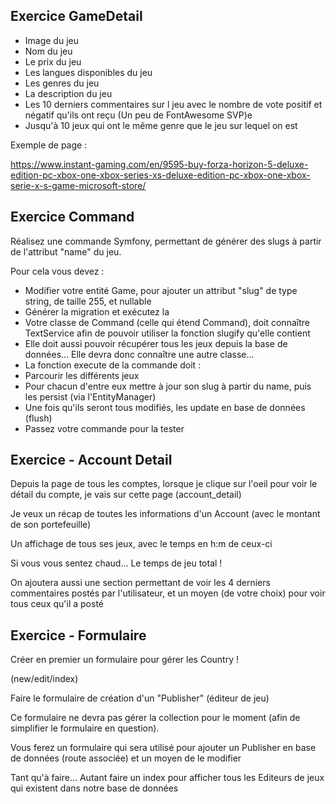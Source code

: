 
## Exercice GameDetail


- Image du jeu
- Nom du jeu
- Le prix du jeu
- Les langues disponibles du jeu
- Les genres du jeu
- La description du jeu
- Les 10 derniers commentaires sur l jeu avec le nombre de vote positif et négatif qu'ils ont reçu
  (Un peu de FontAwesome SVP)e
- Jusqu'à 10 jeux qui ont le même genre que le jeu sur lequel on est

Exemple de page :

https://www.instant-gaming.com/en/9595-buy-forza-horizon-5-deluxe-edition-pc-xbox-one-xbox-series-xs-deluxe-edition-pc-xbox-one-xbox-serie-x-s-game-microsoft-store/


## Exercice Command


Réalisez une commande Symfony, permettant de générer des slugs à partir de l'attribut "name" du jeu.

Pour cela vous devez :
- Modifier votre entité Game, pour ajouter un attribut "slug" de type string, de taille 255, et nullable
- Générer la migration et exécutez la
- Votre classe de Command (celle qui étend Command), doit connaître TextService afin de pouvoir utiliser la fonction slugify qu'elle contient
- Elle doit aussi pouvoir récupérer tous les jeux depuis la base de données... Elle devra donc connaître une autre classe...
- La fonction execute de la commande doit :
- Parcourir les différents jeux
- Pour chacun d'entre eux mettre à jour son slug à partir du name, puis les persist (via l'EntityManager)
- Une fois qu'ils seront tous modifiés, les update en base de données (flush)
- Passez votre commande pour la tester


## Exercice - Account Detail


Depuis la page de tous les comptes, lorsque je clique sur l'oeil pour voir le détail du compte, je vais sur cette page (account_detail)

Je veux un récap de toutes les informations d'un Account (avec le montant de son portefeuille)

Un affichage de tous ses jeux, avec le temps en h:m de ceux-ci

Si vous vous sentez chaud... Le temps de jeu total !

On ajoutera aussi une section permettant de voir les 4 derniers commentaires postés par l'utilisateur, et un moyen (de votre choix) pour voir tous ceux qu'il a posté


## Exercice - Formulaire


Créer en premier un formulaire pour gérer les Country !

(new/edit/index)

Faire le formulaire de création d'un "Publisher" (éditeur de jeu)

Ce formulaire ne devra pas gérer la collection pour le moment (afin de simplifier le formulaire en question).

Vous ferez un formulaire qui sera utilisé pour ajouter un Publisher en base de données (route associée) et un moyen de le modifier

Tant qu'à faire... Autant faire un index pour afficher tous les Editeurs de jeux qui existent dans notre base de données
